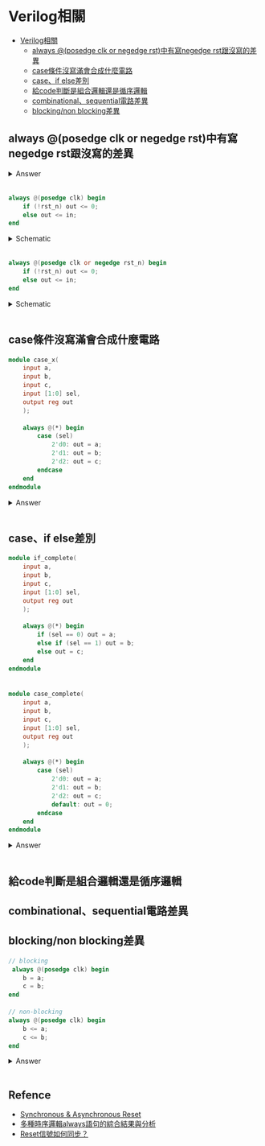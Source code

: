 # Verilog相關

- [Verilog相關](#verilog相關)
    - [always @(posedge clk or negedge rst)中有寫negedge rst跟沒寫的差異](#always-posedge-clk-or-negedge-rst中有寫negedge-rst跟沒寫的差異)
    - [case條件沒寫滿會合成什麼電路](#case條件沒寫滿會合成什麼電路)
    - [case、if else差別](#caseif-else差別)
    - [給code判斷是組合邏輯還是循序邏輯](#給code判斷是組合邏輯還是循序邏輯)
    - [combinational、sequential電路差異](#combinationalsequential電路差異)
    - [blocking/non blocking差異](#blockingnon-blocking差異)

## always @(posedge clk or negedge rst)中有寫negedge rst跟沒寫的差異

<details>
    <summary>Answer</summary>
    <p>沒寫在 sensitivity list 會是 Synchronous Reset，有寫則是 Asynchronous Reset。</p>
    <p>Synchronous Reset 在電路合成時會合成沒有復位接腳的FF，並且FF的輸入訊號會跟 Reset 訊號 AND 在一起。Asynchronous Reset 則是直接合成出帶有復位接腳的FF。</p>
</details> <br>

```verilog
always @(posedge clk) begin
    if (!rst_n) out <= 0;
    else out <= in;
end
```
<details>
    <summary>Schematic</summary>
    <img src="./img/synch_rst.jpg">
</details> <br>

```verilog
always @(posedge clk or negedge rst_n) begin
    if (!rst_n) out <= 0;
    else out <= in;
end
```
<details>
    <summary>Schematic</summary>
    <img src="./img/asynch_rst.jpg">
</details> <br>

## case條件沒寫滿會合成什麼電路

```verilog
module case_x(
    input a,
    input b, 
    input c,
    input [1:0] sel, 
    output reg out
    );
    
    always @(*) begin
        case (sel)
            2'd0: out = a;
            2'd1: out = b;
            2'd2: out = c;
        endcase
    end
endmodule
```
<details>
    <summary>Answer</summary>
    <p>當條件沒有寫完整且出現沒有定義的條件時，輸出訊號會默認保持原樣，因此合成電路時會產生額外的記憶單元 Latch 及其控制訊號。</p>
    <img src="./img/case_x.png">
    <a href="#caseif-else差別">case條件寫完整的電路</a>
</details> <br>

## case、if else差別

```verilog
module if_complete(
    input a,
    input b, 
    input c,
    input [1:0] sel, 
    output reg out
    );
    
    always @(*) begin
        if (sel == 0) out = a;
        else if (sel == 1) out = b;
        else out = c;
    end
endmodule


module case_complete(
    input a,
    input b, 
    input c,
    input [1:0] sel, 
    output reg out
    );
    
    always @(*) begin
        case (sel)
            2'd0: out = a;
            2'd1: out = b;
            2'd2: out = c;
            default: out = 0;
        endcase
    end
endmodule
```
<details>
    <summary>Answer</summary>
    <p>case、if else 的差別在於 if else 具有階層性，條件寫得越上面的具有越高的優先權，因此會生成多個2對1多工器串接在一起；case 則不具有階層性，會直接生成一個多對1多工器。</p>
    <h3>if else: </h3>
    <img src="./img/if_complete.png">
    <h3>case: </h3>
    <img id="case_complete" src="./img/case_complete.png">
</details> <br>

## 給code判斷是組合邏輯還是循序邏輯


## combinational、sequential電路差異


## blocking/non blocking差異

```verilog
// blocking
 always @(posedge clk) begin
    b = a;
    c = b;
end

// non-blocking
always @(posedge clk) begin
    b <= a;
    c <= b;
end
```
<details>
    <summary>Answer</summary>
    <p></p>
    <h3>blocking: </h3>
    <img src="./img/blocking.png">
    <img src="./img/blocking_wave.png">
    <h3>non-blocking: </h3>
    <img src="./img/nonblocking.png">
    <img src="./img/nonblocking_wave.png">
</details> <br>

## Refence
- [Synchronous & Asynchronous Reset](https://hackmd.io/@jesse1282/B1tgS0q62)
- [多種時序邏輯always語句的綜合結果與分析](https://zhuanlan.zhihu.com/p/167305718)
- [Reset信號如何同步？](https://zhuanlan.zhihu.com/p/533949746)